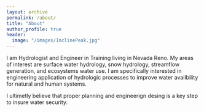 ```yaml
---
layout: archive
permalink: /about/
title: "About"
author_profile: true
header:
  image: "/images/InclinePeak.jpg"
---
```


I am Hydrologist and Engineer in Training living in Nevada Reno. My areas of interest are surface water hydrology, snow hydrology, streamflow generation, and ecosystems water use.  I am specifically interested in engineering application of hydrologic processes to improve water availbility for natural and human systems.

I ultimetly believe that proper planning and engineerign desing is a key step to insure water security.

